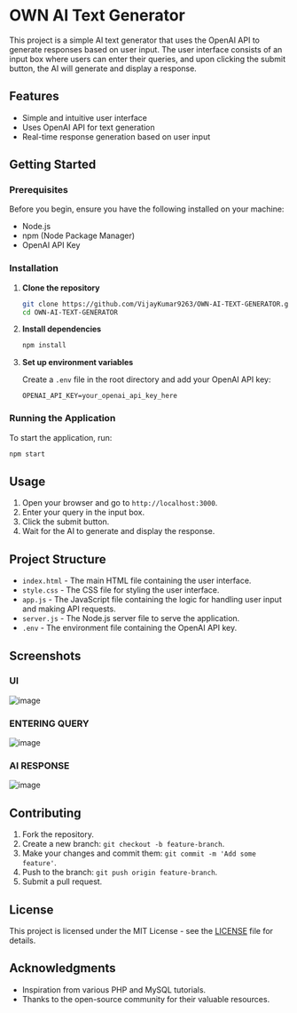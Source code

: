 # OWN AI Text Generator

This project is a simple AI text generator that uses the OpenAI API to generate responses based on user input. The user interface consists of an input box where users can enter their queries, and upon clicking the submit button, the AI will generate and display a response.

## Features

- Simple and intuitive user interface
- Uses OpenAI API for text generation
- Real-time response generation based on user input

## Getting Started

### Prerequisites

Before you begin, ensure you have the following installed on your machine:

- Node.js
- npm (Node Package Manager)
- OpenAI API Key

### Installation

1. **Clone the repository**

    ```sh
    git clone https://github.com/VijayKumar9263/OWN-AI-TEXT-GENERATOR.git
    cd OWN-AI-TEXT-GENERATOR
    ```

2. **Install dependencies**

    ```sh
    npm install
    ```

3. **Set up environment variables**

    Create a `.env` file in the root directory and add your OpenAI API key:

    ```plaintext
    OPENAI_API_KEY=your_openai_api_key_here
    ```

### Running the Application

To start the application, run:

```sh
npm start
```

## Usage

1. Open your browser and go to `http://localhost:3000`.
2. Enter your query in the input box.
3. Click the submit button.
4. Wait for the AI to generate and display the response.

## Project Structure
- `index.html` - The main HTML file containing the user interface.
- `style.css` - The CSS file for styling the user interface.
- `app.js` - The JavaScript file containing the logic for handling user input and making API requests.
- `server.js` - The Node.js server file to serve the application.
- `.env` - The environment file containing the OpenAI API key.

## Screenshots

### UI 
![image](https://github.com/VijayKumar9263/OWN-AI-TEXT-GENERATOR/assets/134833144/114166f5-254e-4d9f-b543-212275e0ce6a)

### ENTERING QUERY
![image](https://github.com/VijayKumar9263/OWN-AI-TEXT-GENERATOR/assets/134833144/2859d727-ec9a-4991-8b1f-f31add140938)

### AI RESPONSE
![image](https://github.com/VijayKumar9263/OWN-AI-TEXT-GENERATOR/assets/134833144/74c64008-59c8-42f4-9055-c91f3301bfe0)


## Contributing
1. Fork the repository.
2. Create a new branch: `git checkout -b feature-branch`.
3. Make your changes and commit them: `git commit -m 'Add some feature'`.
4. Push to the branch: `git push origin feature-branch`.
5. Submit a pull request.

## License
This project is licensed under the MIT License - see the [LICENSE](LICENSE) file for details.

## Acknowledgments
- Inspiration from various PHP and MySQL tutorials.
- Thanks to the open-source community for their valuable resources.
